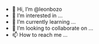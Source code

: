 - 👋 Hi, I’m @leonbozo
- 👀 I’m interested in ...
- 🌱 I’m currently learning ...
- 💞️ I’m looking to collaborate on ...
- 📫 How to reach me ...

<!---
leonbozo/leonbozo is a ✨ special ✨ repository because its `README.md` (this file) appears on your GitHub profile.
You can click the Preview link to take a look at your changes.
--->
